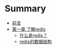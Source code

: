 # Summary

* [前言](README.md)
* [第一章 了解redis](README.md)
   * [什么是redis？](session1.md)
   * [redis的数据结构](redis.md)

